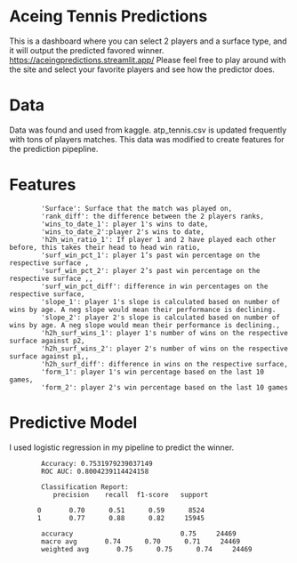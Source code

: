# Aceing Tennis Predictions
This is a dashboard where you can select 2 players and a surface type, and it will output the predicted favored winner.
https://aceingpredictions.streamlit.app/
Please feel free to play around with the site and select your favorite players and see how the predictor does.

# Data
Data was found and used from kaggle. atp_tennis.csv is updated frequently with tons of players matches. 
This data was modified to create features for the prediction pipepline.

# Features
            'Surface': Surface that the match was played on,
            'rank_diff': the difference between the 2 players ranks,
            'wins_to_date_1': player 1's wins to date,
            'wins_to_date_2':player 2's wins to date,
            'h2h_win_ratio_1': If player 1 and 2 have played each other before, this takes their head to head win ratio,
            'surf_win_pct_1': player 1’s past win percentage on the respective surface ,
            'surf_win_pct_2': player 2’s past win percentage on the respective surface ,,
            'surf_win_pct_diff': difference in win percentages on the respective surface,
            'slope_1': player 1's slope is calculated based on number of wins by age. A neg slope would mean their performance is declining.
            'slope_2': player 2's slope is calculated based on number of wins by age. A neg slope would mean their performance is declining.,
            'h2h_surf_wins_1': player 1's number of wins on the respective surface against p2,
            'h2h_surf_wins_2': player 2's number of wins on the respective surface against p1,,
            'h2h_surf_diff': difference in wins on the respective surface,
            'form_1': player 1's win percentage based on the last 10 games,
            'form_2': player 2's win percentage based on the last 10 games

# Predictive Model
I used logistic regression in my pipeline to predict the winner. 

            Accuracy: 0.7531979239037149
            ROC AUC: 0.8004239114424158

            Classification Report:
               precision    recall  f1-score   support

           0       0.70      0.51      0.59      8524
           1       0.77      0.88      0.82     15945

            accuracy                           0.75     24469
            macro avg       0.74      0.70      0.71     24469
            weighted avg       0.75      0.75      0.74     24469

